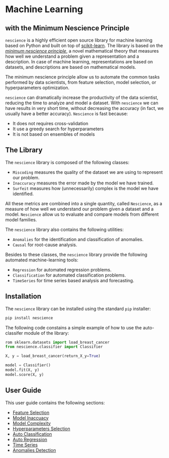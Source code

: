 # Machine Learning
## with the Minimum Nescience Principle

`nescience` is a highly efficient open source library for machine learning based on Python and built on top of [scikit-learn](https://scikit-learn.org/stable/). The library is based on the [_minimum nescience principle_](http://www.mathematicsunknown.com/), a novel mathematical theory that measures how well we understand a problem given a representation and a description. In case of machine learning, representations are based on datasets, and descriptions are based on mathematical models.

The minimum nescience principle allow us to automate the common tasks performed by data scientists, from feature selection, model selection, or hyperparameters optimization.

`nescience` can dramatically increase the productivity of the data scientist, reducing the time to analyze and model a dataset. With `nescience` we can have results in very short time, without decreasing the accuracy (in fact, we usually have a better accuracy). `Nescience` is fast because:

* It does not requires cross-validation
* It use a greedy search for hyperparameters
* It is not based on ensembles of models

## The Library

The `nescience` library is composed of the following classes:

* `Miscoding` measures the quality of the dataset we are using to represent our problem.
* `Inaccuracy` measures the error made by the model we have trained.
* `Surfeit` measures how (unnecessarily) complex is the model we have identified.

All these metrics are combined into a single quantity, called `Nescience`, as a measure of how well we understand our problem given a dataset and a model. `Nescience` allow us to evaluate and compare models from different model families.

The `nescience` library also contains the following utilities:

* `Anomalies` for the identification and classification of anomalies.
* `Causal` for root-cause analysis.

Besides to these classes, the `nescience` library provide the following automated machine-learning tools:

* `Regression` for automated regression problems.
* `Classification` for automated classification problems.
* `TimeSeries` for time series based analysis and forecasting.

## Installation

The `nescience` library can be installed using the standard `pip` installer:

```python
pip install nescience
```

The following code constains a simple example of how to use the auto-classifer module of the library:

```python
rom sklearn.datasets import load_breast_cancer
from nescience.classifier import Classifier

X, y = load_breast_cancer(return_X_y=True)

model = Classifier()
model.fit(X, y)
model.score(X, y)
```


## User Guide

This user guide contains the following sections:

* [Feature Selection](https://github.com/rleiva/fastautoml/wiki/Feature-Selection)
* [Model Inaccuacy](https://github.com/rleiva/fastautoml/wiki/Model-Inaccuracy)
* [Model Complexity](https://github.com/rleiva/fastautoml/wiki/Model-Complexity)
* [Hyperparameters Selection](https://github.com/rleiva/fastautoml/wiki/Hyperparameters-Selection)
* [Auto Classification](https://github.com/rleiva/fastautoml/wiki/Auto-Classification)
* [Auto Regression](https://github.com/rleiva/fastautoml/wiki/Auto-Regression)
* [Time Series](https://github.com/rleiva/fastautoml/wiki/Time-Series-Analysis)
* [Anomalies Detection](https://github.com/rleiva/nescience/wiki/Anomalies-Detection)
